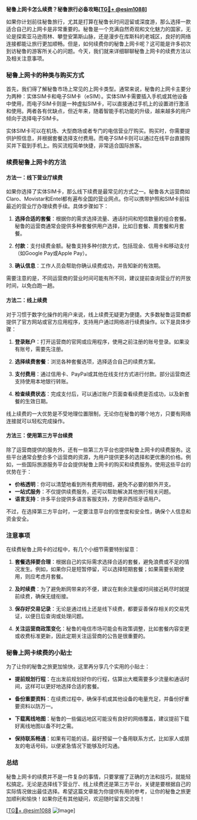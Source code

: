 **秘鲁上网卡怎么续费？秘鲁旅行必备攻略[[TG💪+ @esim1088](https://t.me/s/esim1088)]**

如果你计划前往秘鲁旅行，尤其是打算在秘鲁长时间逗留或深度游，那么选择一款适合自己的上网卡是非常重要的。秘鲁是一个充满自然奇观和文化魅力的国家，无论是探索亚马逊雨林、攀登安第斯山脉，还是漫步在库斯科的老城区，良好的网络连接都能让旅行更加顺畅。但是，如何续费你的秘鲁上网卡呢？这可能是许多初次到访秘鲁的游客所关心的问题。今天，我们就来详细聊聊秘鲁上网卡的续费方法以及相关注意事项。

### 秘鲁上网卡的种类与购买方式

首先，我们得了解秘鲁市场上常见的上网卡类型。通常来说，秘鲁的上网卡主要分为两种：实体SIM卡和电子SIM卡（eSIM）。实体SIM卡需要插入手机或其他设备中使用，而电子SIM卡则是一种虚拟SIM卡，可以直接通过手机上的设置进行激活和使用。两者各有优缺点，但近年来，随着智能手机功能的升级，越来越多的用户倾向于选择电子SIM卡。

实体SIM卡可以在机场、大型商场或者专门的电信营业厅购买。购买时，你需要提供护照信息，并根据套餐选择支付费用。而电子SIM卡则可以通过在线平台直接购买并下载到手机上。购买流程简单快捷，非常适合国际旅客。

### 续费秘鲁上网卡的方法

#### 方法一：线下营业厅续费

如果你选择了实体SIM卡，那么线下续费是最常见的方式之一。秘鲁各大运营商如Claro、Movistar和Entel都有遍布全国的营业网点。你可以携带护照和SIM卡前往最近的营业厅办理续费手续。具体步骤如下：

1. **选择合适的套餐**：根据你的需求选择流量、通话时间和短信数量的组合套餐。秘鲁的运营商通常会提供多种套餐供用户选择，比如日套餐、周套餐和月套餐。
   
2. **付款**：支付续费金额。秘鲁支持多种付款方式，包括现金、信用卡和移动支付（如Google Pay或Apple Pay）。

3. **确认信息**：工作人员会帮助你确认续费成功，并告知新的有效期。

需要注意的是，不同运营商的营业时间可能有所不同，建议提前查询营业厅的开放时间，以免白跑一趟。

#### 方法二：线上续费

对于习惯于数字化操作的用户来说，线上续费无疑更为便捷。大多数秘鲁运营商都提供了官方网站或官方应用程序，支持用户通过网络进行续费操作。以下是具体步骤：

1. **登录账户**：打开运营商的官网或应用程序，使用之前注册的账号登录。如果没有账号，需要先注册。

2. **选择续费套餐**：浏览各种套餐选项，选择适合自己的续费方案。

3. **支付费用**：通过信用卡、PayPal或其他在线支付方式进行付款。部分运营商还支持使用本地银行转账。

4. **检查续费状态**：完成支付后，可以通过账户页面查看续费是否成功，以及新套餐的生效日期。

线上续费的一大优势是不受地理位置限制，无论你在秘鲁的哪个地方，只要有网络连接就可以轻松完成操作。

#### 方法三：使用第三方平台续费

除了运营商提供的服务外，还有一些第三方平台也提供秘鲁上网卡的续费服务。这些平台通常会整合多个运营商的资源，为用户提供更多的选择和更优惠的价格。例如，一些国际旅游服务平台会提供秘鲁上网卡的购买和续费服务。使用这些平台的优势在于：

- **价格透明**：你可以清楚地看到所有费用明细，避免不必要的额外开支。
- **一站式服务**：不仅提供续费服务，还可以帮助解决其他旅行相关问题。
- **语言支持**：许多平台提供多语言客服支持，方便非西班牙语用户。

不过，在选择第三方平台时，一定要注意平台的信誉度和安全性，确保个人信息和资金安全。

### 注意事项

在续费秘鲁上网卡的过程中，有几个小细节需要特别留意：

1. **套餐选择要合理**：根据自己的实际需求选择合适的套餐，避免浪费或不足的情况发生。例如，如果你只是短暂停留，可以选择短期套餐；如果需要长期使用，则应考虑月套餐。

2. **及时续费**：为了避免断网带来的不便，建议在剩余流量或时间接近耗尽时就提前续费，确保无缝衔接。

3. **保存好交易记录**：无论是通过线上还是线下续费，都要妥善保存相关的交易凭证，以便日后查询或处理问题。

4. **关注运营商政策变化**：秘鲁的电信市场可能会有政策调整，比如套餐内容变更或收费标准更新，因此定期关注运营商的公告是很重要的。

### 秘鲁上网卡续费的小贴士

为了让你的秘鲁之旅更加愉快，这里再分享几个实用的小贴士：

- **提前规划行程**：在出发前规划好你的行程，估算出大概需要多少流量和通话时间，这样可以更好地选择合适的套餐。
  
- **备份重要资料**：在续费过程中，确保手机或其他设备的电量充足，并备份好重要资料以防万一。

- **下载离线地图**：秘鲁的一些偏远地区可能没有良好的网络覆盖，建议提前下载好离线地图以备不时之需。

- **保持联系畅通**：如果有可能的话，最好预留一个备用联系方式，比如家人或朋友的电话号码，以便紧急情况下能够及时沟通。

### 总结

秘鲁上网卡的续费并不是一件复杂的事情，只要掌握了正确的方法和技巧，就能轻松搞定。无论是选择线下营业厅、线上续费还是第三方平台，关键是要根据自己的实际情况做出最佳选择。希望这篇文章能为你提供有用的参考，让你的秘鲁之旅更加顺利和愉快！如果你还有其他疑问，欢迎随时留言交流哦！

[[TG💪+ @esim1088](https://t.me/s/esim1088) ![Image](https://i.postimg.cc/4NQfJmqS/Snipaste-2025-05-13-00-14-12.png)]